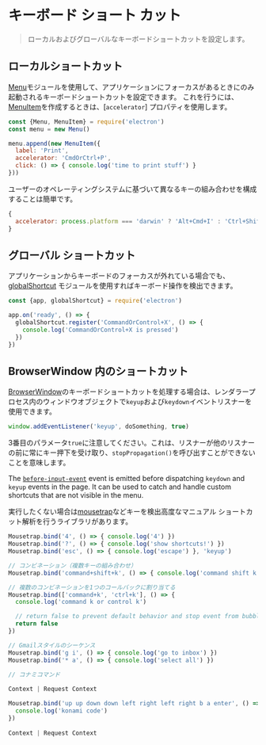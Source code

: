 # キーボード ショート カット

> ローカルおよびグローバルなキーボードショートカットを設定します。

## ローカルショートカット

[Menu](../api/menu.md)モジュールを使用して、アプリケーションにフォーカスがあるときにのみ起動されるキーボードショートカットを設定できます。 これを行うには、[MenuItem](../api/menu-item.md)を作成するときは、[`accelerator`] プロパティを使用します。

```js
const {Menu, MenuItem} = require('electron')
const menu = new Menu()

menu.append(new MenuItem({
  label: 'Print',
  accelerator: 'CmdOrCtrl+P',
  click: () => { console.log('time to print stuff') }
}))
```

ユーザーのオペレーティングシステムに基づいて異なるキーの組み合わせを構成することは簡単です。

```js
{
  accelerator: process.platform === 'darwin' ? 'Alt+Cmd+I' : 'Ctrl+Shift+I'
}
```

## グローバル ショートカット

アプリケーションからキーボードのフォーカスが外れている場合でも、 [globalShortcut](../api/global-shortcut.md) モジュールを使用すればキーボード操作を検出できます。

```js
const {app, globalShortcut} = require('electron')

app.on('ready', () => {
  globalShortcut.register('CommandOrControl+X', () => {
    console.log('CommandOrControl+X is pressed')
  })
})
```

## BrowserWindow 内のショートカット

[BrowserWindow](../api/browser-window.md)のキーボードショートカットを処理する場合は、レンダラープロセス内のウィンドウオブジェクトで`keyup`および`keydown`イベントリスナーを使用できます。

```js
window.addEventListener('keyup', doSomething, true)
```

3番目のパラメータ`true`に注意してください。これは、リスナーが他のリスナーの前に常にキー押下を受け取り、`stopPropagation()`を呼び出すことができないことを意味します。

The [`before-input-event`](web-contents.md#event-before-input-event) event is emitted before dispatching `keydown` and `keyup` events in the page. It can be used to catch and handle custom shortcuts that are not visible in the menu.

実行したくない場合は[mousetrap](https://github.com/ccampbell/mousetrap)などキーを検出高度なマニュアル ショートカット解析を行うライブラリがあります。

```js
Mousetrap.bind('4', () => { console.log('4') })
Mousetrap.bind('?', () => { console.log('show shortcuts!') })
Mousetrap.bind('esc', () => { console.log('escape') }, 'keyup')

// コンビネーション（複数キーの組み合わせ）
Mousetrap.bind('command+shift+k', () => { console.log('command shift k') })

// 複数のコンビネーションを1つのコールバックに割り当てる
Mousetrap.bind(['command+k', 'ctrl+k'], () => {
  console.log('command k or control k')

  // return false to prevent default behavior and stop event from bubbling
  return false
})

// Gmailスタイルのシーケンス
Mousetrap.bind('g i', () => { console.log('go to inbox') })
Mousetrap.bind('* a', () => { console.log('select all') })

// コナミコマンド
 
Context | Request Context

Mousetrap.bind('up up down down left right left right b a enter', () => {
  console.log('konami code')
})
 
Context | Request Context

```